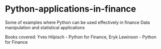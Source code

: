 # Python-applications-in-finance
Some of examples where Python can be used effectively in finance
Data manipulation and statistical applications 

Books covered: Yves Hilpisch - Python for Finance, Eryk Lewinson - Python for Finance
